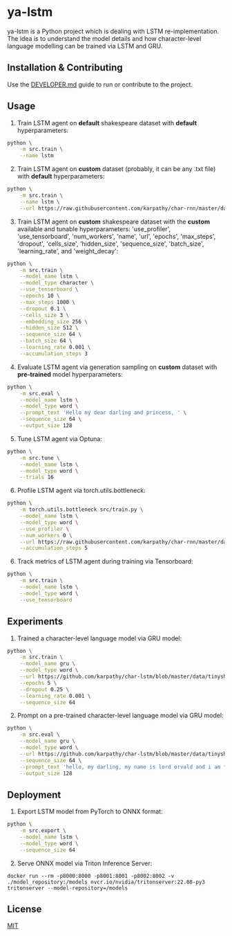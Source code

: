 # ya-lstm

ya-lstm is a Python project which is dealing with LSTM re-implementation. The idea is to understand the model details and how character-level language modelling can be trained via LSTM and GRU.

## Installation & Contributing

Use the [DEVELOPER.md](./DEVELOPER.md) guide to run or contribute to the project.

## Usage

1. Train LSTM agent on **default** shakespeare dataset with **default** hyperparameters:

```bash
python \
    -m src.train \
    --name lstm
```

2. Train LSTM agent on **custom** dataset (probably, it can be any .txt file) with **default** hyperparameters:

```bash
python \
    -m src.train \
    --name lstm \
    --url https://raw.githubusercontent.com/karpathy/char-rnn/master/data/tinyshakespeare/input.txt
```

3. Train LSTM agent on **custom** shakespeare dataset with the **custom** available and tunable hyperparameters: 'use_profiler', 'use_tensorboard', 'num_workers', 'name', 'url', 'epochs', 'max_steps', 'dropout', 'cells_size', 'hidden_size', 'sequence_size', 'batch_size', 'learning_rate', and 'weight_decay':

```bash
python \
    -m src.train \
    --model_name lstm \
    --model_type character \
    --use_tensorboard \
    --epochs 10 \
    --max_steps 1000 \
    --dropout 0.1 \
    --cells_size 3 \
    --embedding_size 256 \
    --hidden_size 512 \
    --sequence_size 64 \
    --batch_size 64 \
    --learning_rate 0.001 \
    --accumulation_steps 3
```

4. Evaluate LSTM agent via generation sampling on **custom** dataset with **pre-trained** model hyperparameters:

```bash
python \
    -m src.eval \
    --model_name lstm \
    --model_type word \
    --prompt_text 'Hello my dear darling and princess, ' \
    --sequence_size 64 \
    --output_size 128
```

5. Tune LSTM agent via Optuna:

```bash
python \
    -m src.tune \
    --model_name lstm \
    --model_type word \
    --trials 16
```

6. Profile LSTM agent via torch.utils.bottleneck:

```bash
python \
    -m torch.utils.bottleneck src/train.py \
    --model_name lstm \
    --model_type word \
    --use_profiler \
    --num_workers 0 \
    --url https://raw.githubusercontent.com/karpathy/char-rnn/master/data/tinyshakespeare/input.txt \
    --accumulation_steps 5
```

6. Track metrics of LSTM agent during training via Tensorboard:

```bash
python \
    -m src.train \
    --model_name lstm \
    --model_type word \
    --use_tensorboard
```

## Experiments

1. Trained a character-level language model via GRU model:

```bash
python \
    -m src.train \
    --model_name gru \
    --model_type word \
    --url https://github.com/karpathy/char-lstm/blob/master/data/tinyshakespeare/input.txt \
    --epochs 5 \
    --dropout 0.25 \
    --learning_rate 0.001 \
    --sequence_size 64
```

2. Prompt on a pre-trained character-level language model via GRU model:

```bash
python \
    -m src.eval \
    --model_name gru \
    --model_type word \
    --url https://github.com/karpathy/char-lstm/blob/master/data/tinyshakespeare/input.txt \
    --sequence_size 64 \
    --prompt_text 'hello, my darling, my name is lord orvald and i am fond of staring at your' \
    --output_size 128
```

## Deployment

1. Export LSTM model from PyTorch to ONNX format:

```bash
python \
    -m src.export \
    --model_name lstm \
    --model_type word \
    --sequence_size 64
```

2. Serve ONNX model via Triton Inference Server:

```
docker run --rm -p8000:8000 -p8001:8001 -p8002:8002 -v ./model_repository:/models nvcr.io/nvidia/tritonserver:22.08-py3 tritonserver --model-repository=/models
```

## License

[MIT](./LICENSE)